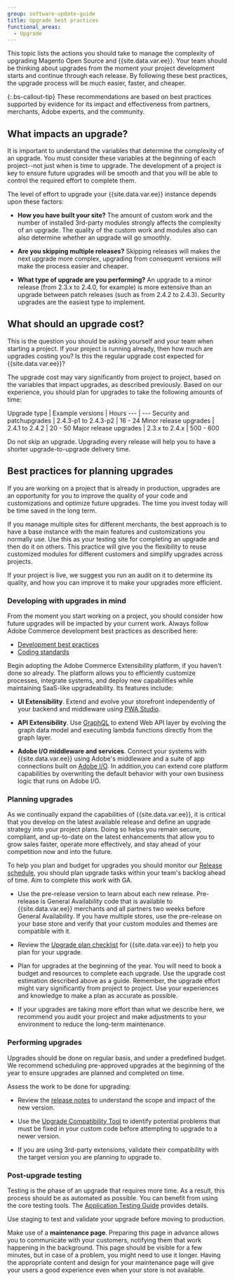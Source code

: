 ```yaml
---
group: software-update-guide
title: Upgrade best practices
functional_areas:
  - Upgrade
---
```


This topic lists the actions you should take to manage the complexity of upgrading Magento Open Source and {{site.data.var.ee}}. Your team should be thinking about upgrades from the moment your project development starts and continue through each release. By following these best practices, the upgrade process will be much easier, faster, and cheaper.

{:.bs-callout-tip}
These recommendations are based on best practices supported by evidence for its impact and effectiveness from partners, merchants, Adobe experts, and the community.

## What impacts an upgrade?

It is important to understand the variables that determine the complexity of an upgrade. You must consider these variables at the beginning of each project--not just when is time to upgrade. The development of a project is key to ensure future upgrades will be smooth and that you will be able to control the required effort to complete them.

The level of effort to upgrade your {{site.data.var.ee}} instance depends upon these factors:

*  **How you have built your site?** The amount of custom work and the number of installed 3rd-party modules strongly affects the complexity of an upgrade. The quality of the custom work and modules also can also determine whether an upgrade will go smoothly.

*  **Are you skipping multiple releases?** Skipping releases will makes the next upgrade more complex, upgrading from consequent versions will make the process easier and cheaper.

*  **What type of upgrade are you performing?** An upgrade to a minor release (from 2.3.x to 2.4.0, for example) is more extensive than an upgrade between patch releases (such as from 2.4.2 to 2.4.3). Security upgrades are the easiest type to implement.

## What should an upgrade cost?

This is the question you should be asking yourself and your team when starting a project. If your project is running already, then how much are upgrades costing you? Is this the regular upgrade cost expected for {{site.data.var.ee}}?

The upgrade cost may vary significantly from project to project, based on the variables that impact upgrades, as described previously. Based on our experience, you should plan for upgrades to take the following amounts of time:

Upgrade type | Example versions | Hours
--- | ---
Security and patchupgrades | 2.4.3-p1 to 2.4.3-p2 | 16 - 24
Minor release upgrades | 2.4.1 to 2.4.2 | 20 - 50
Major release upgrades | 2.3.x to 2.4.x | 500 - 600

Do not skip an upgrade. Upgrading every release will help you to have a shorter upgrade-to-upgrade delivery time.

## Best practices for planning upgrades

If you are working on a project that is already in production, upgrades are an opportunity for you to improve the quality of your code and customizations and optimize future upgrades. The time you invest today will be time saved in the long term.

If you manage multiple sites for different merchants, the best approach is to have a base instance with the main features and customizations you normally use. Use this as your testing site for completing an upgrade and then do it on others. This practice will give you the flexibility to reuse customized modules for different customers and simplify upgrades across projects.

If your project is live, we suggest you run an audit on it to determine its quality, and how you can improve it to make your upgrades more efficient.

### Developing with upgrades in mind

From the moment you start working on a project, you should consider how future upgrades will be impacted by your current work. Always follow Adobe Commerce development best practices as described here:

*  [Development best practices]({{page.baseurl}}/ext-best-practices/bk-ext-best-practices.html)
*  [Coding standards]({{page.baseurl}}/coding-standards/bk-coding-standards.html)

Begin adopting the Adobe Commerce Extensibility platform, if you haven't done so already. The platform allows you to efficiently customize processes, integrate systems, and deploy new capabilities while maintaining SaaS-like upgradeability. Its features include:

*  **UI Extensibility**. Extend and evolve your storefront independently of your backend and middleware using [PWA Studio](https://magento.github.io/pwa-studio/).

*  **API Extensibility**. Use [GraphQL]({{page.baseurl}}/graphql/index.html) to extend Web API layer by evolving the graph data model and executing lambda functions directly from the graph layer.

*  **Adobe I/O middleware and services**. Connect your systems with {{site.data.var.ee}} using Adobe's middleware and a suite of app connections built on [Adobe I/O](https://www.adobe.io/). In addition,you can extend core platform capabilities by overwriting the default behavior with your own business logic that runs on Adobe I/O.

### Planning upgrades

As we continually expand the capabilities of {{site.data.var.ee}}, it is critical that you develop on the latest available release and define an upgrade strategy into your project plans. Doing so helps you remain secure, compliant, and up-to-date on the latest enhancements that allow you to grow sales faster, operate more effectively, and stay ahead of your competition now and into the future.

To help you plan and budget for upgrades you should monitor our [Release schedule]({{site.baseurl}}/release), you should plan upgrade tasks within your team's backlog ahead of time. Aim to complete this work with GA.

*  Use the pre-release version to learn about each new release. Pre-release is General Availability code that is available to {{site.data.var.ee}} merchants and all partners two weeks before General Availability. If you have multiple stores, use the pre-release on your base store and verify that your custom modules and themes are compatible with it.

*  Review the [Upgrade plan checklist](https://support.magento.com/hc/en-us/articles/360057968951) for {{site.data.var.ee}} to help you plan for your upgrade.

*  Plan for upgrades at the beginning of the year. You will need to book a budget and resources to complete each upgrade. Use the upgrade cost estimation described above as a guide. Remember, the upgrade effort might vary significantly from project to project. Use your experiences and knowledge to make a plan as accurate as possible.

*  If your upgrades are taking more effort than what we describe here, we recommend you audit your project and make adjustments to your environment to reduce the long-term maintenance.

### Performing upgrades

Upgrades should be done on regular basis, and under a predefined budget. We recommend scheduling pre-approved upgrades at the beginning of the year to ensure upgrades are planned and completed on time.

Assess the work to be done for upgrading:

*  Review the [release notes]({{page.baseurl}}/release-notes/bk-release-notes.html) to understand the scope and impact of the new version.

*  Use the [Upgrade Compatibility Tool]({{site.url}}/upgrade-compatibility-tool/introduction.html) to identify potential problems that must be fixed in your custom code before attempting to upgrade to a newer version.

*  If you are using 3rd-party extensions, validate their compatibility with the target version you are planning to upgrade to.

### Post-upgrade testing

Testing is the phase of an upgrade that requires more time. As a result, this process should be as automated as possible. You can benefit from using the core testing tools. The [Application Testing Guide]({{page.baseurl}}/test/testing.html) provides details.

Use staging to test and validate your upgrade before moving to production.

Make use of a **maintenance page**. Preparing this page in advance allows you to communicate with your customers, notifying them that work happening in the background. This page should be visible for a few minutes, but in case of a problem, you might need to use it longer. Having the appropriate content and design for your maintenance page will give your users a good experience even when your store is not available.
